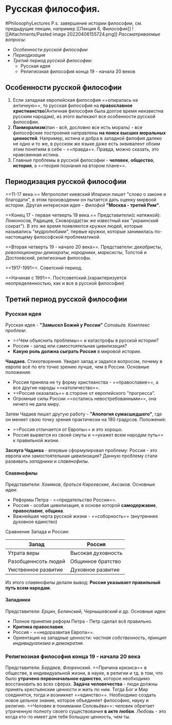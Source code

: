 # Русская философия.
#PhilosophyLectures 
P.s. завершение истории философии, см. предыдущие лекции, например [[Лекция 6, Философия]]
![[Attachments/Pasted image 20220406155724.png]]
*Рассматриваемые вопросы*:
- *Особенности русской философии*
- *Периодизация*
- *Третий период русской философии*: 
	- Русская идея
	- Религиозная философия конца 19 - начала 20 веков 

## Особенности русской философии
1) Если западная европейская философия ==опиралась на античную==, то русская философия на **православное христианство**(Античная философия была долгое время неизвестна русским народам),  из этого вытекают все особенности русской философии.
2) **Панморализм**(пан - всё, дословно все есть мораль) - все философские построения направлены **на поиск высших моральных ценностей**.
	Например, истина и добра в западной филофия далеко не одно и то же, в русском же языке даже есть эквивалент обоим этим понятиям в себе - ==правда==. Правда, можно сказать, это нравсвенная истина.
3) Главные проблемы в русской философии - **человек**, **общество**, **история**, а ==теория познания на втором плане==.

## Периодизация русской философии
==11-17 века.== 
Метрополит киевский Иларион пишет "слово о законе и благодати", в этом производении он пытается дать оценку мирвоой истории. Другая интересная идея - *Филофей*  **"Москва - третий Рим"**.

==Конец 17 - первая четверть 19 века.== 
Представители(с натяжкой): Ломоносов, Радищев, Сковорода(так же известный как "украинский сократ"). В это же время появляются кружки людей, которые назывались "мудролюбами", первые кружки, которые занимилась по-настоящему философской проблематикой.

==Вторая четверть 19 - начало 20 века==. 
Представтели: *декабристы*, *революционеры-демократы*, *народники*, *марксисты*, Толстой и Достоевский, религиозные философы.

==1917-1991==. Советский период.

==Начиная с 1991==. Постсоветский.(характеризуется неопределенностью, как и все в русской философии)

## Третий период русской философии
### Русская идея
Русская идея - **"Замысел Божий у России"** *Соловьёв.*
*Комплекс проблем*:
- ==Чем объяснить проблемы== и катастрофы в русской истории?
- Россия - запад или самостоятельная цивилизация?
- **Какую роль должна сыграть Россия** в мировой истории.

**Чаадаев.** Стихотворения.
Увидел запад и задался вопросом, почему в европе всё по его точке зрению лучше, чем в России.
Основные положения:
- Россия приняла не ту форму христианства - ==православие==, а все другие народы ==католичество==.
- ==Россия оказалась== в стороне от европейского "прогресса".
- Огромные силы России ==остались невостребованными==, она ничего не дала миру.

Затем Чадаев пишет другую работу - **"Апология сумасшедшего"**, где он меняет свою точку зрения практически на 180 градусов.
Положения:
- ==Россия отличается от Европы== и это хорошо. 
- Россия вырвется из своей смуты и ==укажет всем народам путь== к правильной жизни.

**Заслуга Чадаева** - впервые сформулировал проблему: Россия - это европа или замостоятельная цивилизация? Данную проблему стали развивать *западники* и *славянофилы*.

#### Славянофилы
Представители: *Хомяков*, *браться Киреевские*, *Аксаков*.
Основные идеи:
- Реформы Петра - ==предательство России==.
- Россия - особая цивилизация, в основе которой **самодержавие**, **православие**, **община**.
- Важнейшая черта русской жизни - ==соборность== (внутреннее духовное единство)

Сравнение Запада и России:

| Запад               | Россия             |
| ------------------- | ------------------ |
| Утрата веры         | Высокая духовность |
| Разобщеннсоть людей | Общинное братство  |
| Умственное развитие | Духовное развитие  |

Из этого славянофилы делали вывод: **Россия указывает правильный путь всем народам**.

#### Западники 
Представители: *Ерцин*, *Белинский*, *Чернышевский и* др.
Основные идеи:
- Полное принятие реформ Петра - Петр сделал всё правильно.
- **Критика православия**.
- Россия - ==недоразвитая Европа==.
- Ориентация на западные ценности: *частная собственность*, *принцип индивидуализма* и *демократия*.

### Религиозная философия конца 19 - начала 20 века
Представители: *Бердяев*, *Флоренский*.
==Причина кризиса== в обществе, в индивидуальной жизни, в науке, в религии и тд. в том, что было **утрачено первоначальное единство**, которое необходимо восстановить во всех сферах.
**Задача человечества** - люди должны принять крестьянские ценности и жить по ним. Тогда Бог и Мир соединятся, тогда и возникнет ==единство==. 
Необходимо создать новое *цельное* знание, которое объединяет философию, науку и религию.
==Человек в понимании Соловьёва==: человек обретает утраченную полноту своего существования **в акте любви**.  *Любовь* - это когда кто-то имеет для тебя большую ценность, чем ты.
